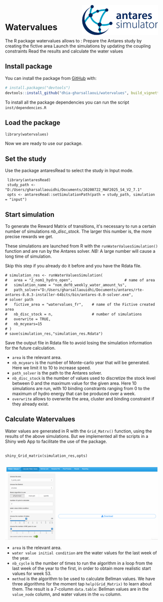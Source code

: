 
<img src="vignettes/images/antares_simulator.png" align="right" width=250 />
<br/>

# Watervalues

The R package watervalues allows to :
Prepare the Antares study by creating the fictive area
Launch the simulations by updating the coupling constraints
Read the results and calculate the water values

## Install package


You can install the package from [GitHub](https://github.com/) with:

```r
# install.packages("devtools")
devtools::install_github("dhia-gharsallaoui/watervalues", build_vignettes = TRUE)
```

To install all the package dependencies you can run the script `inst/dependencies.R`

## Load the package
```{r Load the package, eval=TRUE}
library(watervalues)
```


Now we are ready to use our package.

## Set the study
Use the package antaresRead to select the study in Input mode.
```{r warning=FALSE}
 library(antaresRead)
 study_path <- "D:/Users/gharsallaouidhi/Documents/20200722_MAF2025_S4_V2_7.1"
 opts <- antaresRead::setSimulationPath(path = study_path, simulation = "input")
```

## Start simulation
To generate the Reward Matrix of transitions, it's necessary to run a certain number of 
simulations *nb_disc_stock*. The larger this number is, the more precise rewards we get.

These simulations are launched from R with the `runWaterValuesSimulation()` function and are run by the Antares solver.
*NB:* A large number will cause a long time of simulation.

Skip this step if you already do it before and you have the Rdata file.

```{r eval=FALSE}
# simulation_res <- runWaterValuesSimulation(
#   area = "2_nom1_hydro_open",                        # name of area
#   simulation_name = "nom_def0_weekly_water_amount_%s",
#   path_solver="D:/Users/gharsallaouidhi/Documents/antares/rte-antares-8.0.3-installer-64bits/bin/antares-8.0-solver.exe",                 # solver path 
#   fictive_area = "watervalues_fr",    # name of the Fictive created area 
#   nb_disc_stock = n,                  # number of simulations
#   overwrite = TRUE,
#   nb_mcyears=15
# )
# save(simulation_res,"simulation_res.Rdata")
```
Save the output file in Rdata file to avoid losing the simulation information for the future calculation.

 * `area` is the relevant area.
 * `nb_mcyears` is the number of Monte-carlo year that will be generated. Here we
 limit it to 10 to increase speed.
 * `path_solver` is the path to the Antares solver.
 * `nb_disc_stock` is the number of values used to discretize the stock level between
 0 and the maximum value for the given area. Here 10 simulations are run, with 10
 binding constraints ranging from 0 to the maximum of hydro
 energy that can be produced over a week.
 * `overwrite` allows to overwrite the area, cluster and binding constraint if they
 already exist.
 
## Calculate Watervalues

 
Water values are generated in R with the `Grid_Matrx()` function, using the results
of the above simulations.
But we implemented all the scripts in a Shiny web App to facilitate the use of the package.
```{r fig.height=7, fig.width=7, message=FALSE, warning=FALSE, include=FALSE, paged.print=TRUE}

shiny_Grid_matrix(simulation_res,opts)


```
 ![tutorial](https://github.com/dhia-gharsallaoui/watervalues/blob/main/vignettes/images/calculate%20water%20values.gif?raw=true)
 
 * `area` is the relevant area.
 * `water value initial condition` are the water values for the last week of the year.
 * `nb_cycle` is the number of times to run the algorithm in a loop from the last
 week of the year to the first, in order to obtain more realistic start values for 
 week 53.
 * `method` is the algorithm to be used to calculate Bellman values. We have three algorithms for the moment
 tap `help(Grid_Matrix)` to learn about them.
The result is a 7-column `data.table`: Bellman values are in the `value_node` column,
and water values in the `vu` column.

